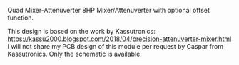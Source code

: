 Quad Mixer-Attenuverter
8HP Mixer/Attenuverter with optional offset function.

This design is based on the work by Kassutronics: https://kassu2000.blogspot.com/2018/04/precision-attenuverter-mixer.html
I will not share my PCB design of this module per request by Caspar from Kassutronics. Only the schematic is available.
